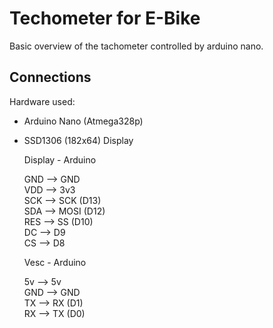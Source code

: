 # Techometer for E-Bike

Basic overview of the tachometer controlled by arduino nano.

## Connections

Hardware used:
- Arduino Nano (Atmega328p)
- SSD1306 (182x64) Display


	Display - Arduino

	GND  -->  GND<br>
	VDD  -->  3v3<br>
	SCK  -->  SCK (D13)<br>
	SDA  -->  MOSI (D12)<br>
	RES  -->  SS (D10)<br>
	DC   -->  D9<br>
	CS   -->  D8<br>

	Vesc - Arduino

	5v   -->  5v<br>
	GND  -->  GND<br>
	TX   -->  RX (D1)<br>
	RX   -->  TX (D0)<br>